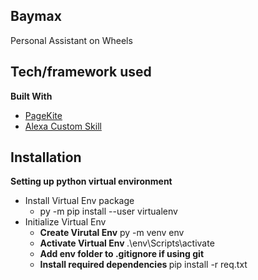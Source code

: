 ## Baymax
Personal Assistant on Wheels

## Tech/framework used
<b>Built With</b>
- [PageKite](http://pagekite.net/)
- [Alexa Custom Skill](https://developer.amazon.com/en-US/alexa)

## Installation
<b> Setting up python virtual environment </b>
- Install Virtual Env package  
   - py -m pip install --user virtualenv
- Initialize Virtual Env 
   - <b>Create Virutal Env</b> py -m venv env 
   - <b>Activate Virtual Env </b> .\env\Scripts\activate
   - <b> Add env folder to .gitignore if using git </b>     
   - <b> Install required dependencies </b> pip install -r req.txt  
   
